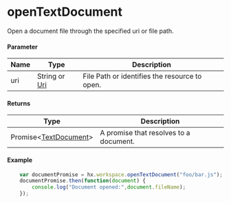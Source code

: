 # openTextDocument

Open a document file through the specified uri or file path.

#### Parameter

|Name	|Type			|Description		|
|--			|--					|--			|
|uri		|String or [Uri](/ExtensionDocs/Api/other/Uri)| File Path or identifies the resource to open.	|

#### Returns
|Type								|Description			|
|--												|--				|
|Promise&lt;[TextDocument](/ExtensionDocs/Api/windows/TextEditor.md#TextDocument)&gt;	|	A promise that resolves to a document.	|

#### Example
``` javascript
    var documentPromise = hx.workspace.openTextDocument("foo/bar.js");
    documentPromise.then(function(document) {
        console.log("Document opened:",document.fileName);
    });
```
